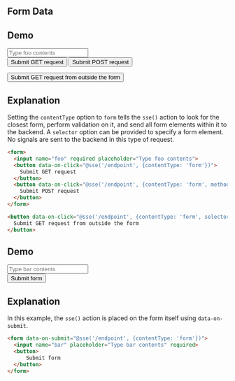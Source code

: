 ## Form Data

## Demo

<form id="myform" class="space-y-8">
  <label class="flex items-center gap-2 input input-bordered">
    <input name="foo" required class="grow" placeholder="Type foo contents"/>
  </label>
  <div class="space-x-4">
    <button data-on-click="@sse('/examples/form_data/data', {contentType: 'form'})" class="btn btn-primary">
      Submit GET request
    </button>
    <button data-on-click="@sse('/examples/form_data/data', {contentType: 'form', method: 'post'})" class="btn btn-primary">
      Submit POST request
    </button>
  </div>
</form>

<button data-on-click="@sse('/examples/form_data/data', {contentType: 'form', selector: '#myform'})" class="btn btn-primary">
  Submit GET request from outside the form
</button>

## Explanation

Setting the `contentType` option to `form` tells the `sse()` action to look for the closest form, perform validation on it, and send all form elements within it to the backend. A `selector` option can be provided to specify a form element. No signals are sent to the backend in this type of request.

```html
<form>
  <input name="foo" required placeholder="Type foo contents">
  <button data-on-click="@sse('/endpoint', {contentType: 'form'})">
    Submit GET request
  </button>
  <button data-on-click="@sse('/endpoint', {contentType: 'form', method: 'post'})">
    Submit POST request
  </button>
</form>

<button data-on-click="@sse('/endpoint', {contentType: 'form', selector: '#myform'})">
  Submit GET request from outside the form
</button>
```

## Demo

<form data-on-submit="@sse('/examples/form_data/data', {contentType: 'form'})" class="space-y-8">
  <label class="flex items-center gap-2 input input-bordered">
    <input name="bar" required class="grow" placeholder="Type bar contents"/>
  </label>
  <div class="space-x-4">
    <button class="btn btn-primary">
      Submit form
    </button>
  </div>
</form>

## Explanation

In this example, the `sse()` action is placed on the form itself using `data-on-submit`.

```html
<form data-on-submit="@sse('/endpoint', {contentType: 'form'})">
  <input name="bar" placeholder="Type bar contents" required>
  <button>
      Submit form
  </button>
</form>
```
